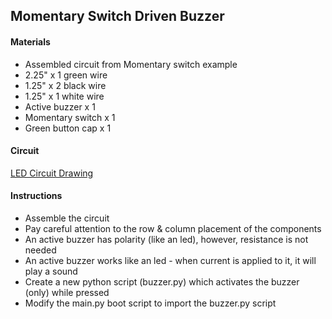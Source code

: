 ## Momentary Switch Driven Buzzer

#### Materials
 - Assembled circuit from Momentary switch example
 - 2.25" x 1 green wire
 - 1.25" x 2 black wire
 - 1.25" x 1 white wire
 - Active buzzer x 1
 - Momentary switch x 1
 - Green button cap x 1

#### Circuit
[LED Circuit Drawing](lesson01-11.pdf)

#### Instructions
 - Assemble the circuit
 - Pay careful attention to the row & column placement of the components
 - An active buzzer has polarity (like an led), however, resistance is not needed
 - An active buzzer works like an led - when current is applied to it, it will play a sound
 - Create a new python script (buzzer.py) which activates the buzzer (only) while pressed
 - Modify the main.py boot script to import the buzzer.py script
